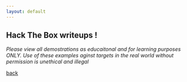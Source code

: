 ```yaml
---
layout: default
---
```


## Hack The Box writeups !

_Please view all demostrations as educaitonal and for learning purposes ONLY. Use of these examples aginst targets in the real world without permission is unethical and illegal_

 <!--[0p3nAdm1n](./html file)---->

[back](./)
